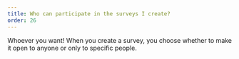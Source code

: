 ```yaml
---
title: Who can participate in the surveys I create?
order: 26
---
```



Whoever you want! When you create a survey, you choose whether to make it open to anyone or only to specific people.
